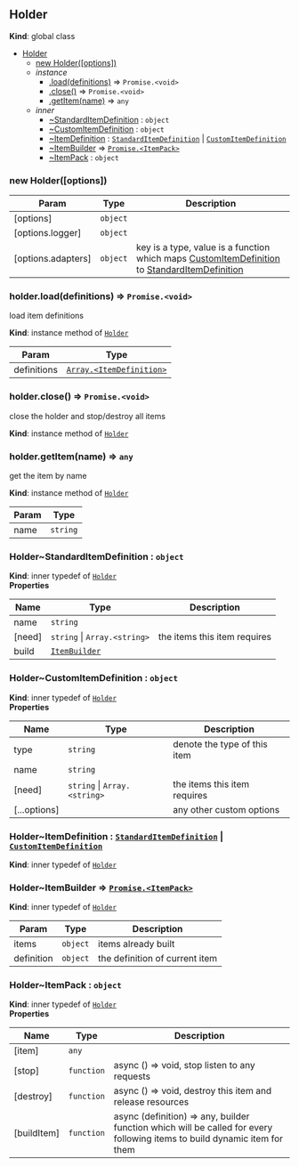 <a name="Holder"></a>

## Holder
**Kind**: global class  

* [Holder](#Holder)
    * [new Holder([options])](#new_Holder_new)
    * _instance_
        * [.load(definitions)](#Holder+load) ⇒ <code>Promise.&lt;void&gt;</code>
        * [.close()](#Holder+close) ⇒ <code>Promise.&lt;void&gt;</code>
        * [.getItem(name)](#Holder+getItem) ⇒ <code>any</code>
    * _inner_
        * [~StandardItemDefinition](#Holder..StandardItemDefinition) : <code>object</code>
        * [~CustomItemDefinition](#Holder..CustomItemDefinition) : <code>object</code>
        * [~ItemDefinition](#Holder..ItemDefinition) : [<code>StandardItemDefinition</code>](#Holder..StandardItemDefinition) \| [<code>CustomItemDefinition</code>](#Holder..CustomItemDefinition)
        * [~ItemBuilder](#Holder..ItemBuilder) ⇒ [<code>Promise.&lt;ItemPack&gt;</code>](#Holder..ItemPack)
        * [~ItemPack](#Holder..ItemPack) : <code>object</code>

<a name="new_Holder_new"></a>

### new Holder([options])

| Param | Type | Description |
| --- | --- | --- |
| [options] | <code>object</code> |  |
| [options.logger] | <code>object</code> |  |
| [options.adapters] | <code>object</code> | key is a type, value is a function which maps [CustomItemDefinition](#Holder..CustomItemDefinition) to [StandardItemDefinition](#Holder..StandardItemDefinition) |

<a name="Holder+load"></a>

### holder.load(definitions) ⇒ <code>Promise.&lt;void&gt;</code>
load item definitions

**Kind**: instance method of [<code>Holder</code>](#Holder)  

| Param | Type |
| --- | --- |
| definitions | [<code>Array.&lt;ItemDefinition&gt;</code>](#Holder..ItemDefinition) | 

<a name="Holder+close"></a>

### holder.close() ⇒ <code>Promise.&lt;void&gt;</code>
close the holder and stop/destroy all items

**Kind**: instance method of [<code>Holder</code>](#Holder)  
<a name="Holder+getItem"></a>

### holder.getItem(name) ⇒ <code>any</code>
get the item by name

**Kind**: instance method of [<code>Holder</code>](#Holder)  

| Param | Type |
| --- | --- |
| name | <code>string</code> | 

<a name="Holder..StandardItemDefinition"></a>

### Holder~StandardItemDefinition : <code>object</code>
**Kind**: inner typedef of [<code>Holder</code>](#Holder)  
**Properties**

| Name | Type | Description |
| --- | --- | --- |
| name | <code>string</code> |  |
| [need] | <code>string</code> \| <code>Array.&lt;string&gt;</code> | the items this item requires |
| build | [<code>ItemBuilder</code>](#Holder..ItemBuilder) |  |

<a name="Holder..CustomItemDefinition"></a>

### Holder~CustomItemDefinition : <code>object</code>
**Kind**: inner typedef of [<code>Holder</code>](#Holder)  
**Properties**

| Name | Type | Description |
| --- | --- | --- |
| type | <code>string</code> | denote the type of this item |
| name | <code>string</code> |  |
| [need] | <code>string</code> \| <code>Array.&lt;string&gt;</code> | the items this item requires |
| [...options] |  | any other custom options |

<a name="Holder..ItemDefinition"></a>

### Holder~ItemDefinition : [<code>StandardItemDefinition</code>](#Holder..StandardItemDefinition) \| [<code>CustomItemDefinition</code>](#Holder..CustomItemDefinition)
**Kind**: inner typedef of [<code>Holder</code>](#Holder)  
<a name="Holder..ItemBuilder"></a>

### Holder~ItemBuilder ⇒ [<code>Promise.&lt;ItemPack&gt;</code>](#Holder..ItemPack)
**Kind**: inner typedef of [<code>Holder</code>](#Holder)  

| Param | Type | Description |
| --- | --- | --- |
| items | <code>object</code> | items already built |
| definition | <code>object</code> | the definition of current item |

<a name="Holder..ItemPack"></a>

### Holder~ItemPack : <code>object</code>
**Kind**: inner typedef of [<code>Holder</code>](#Holder)  
**Properties**

| Name | Type | Description |
| --- | --- | --- |
| [item] | <code>any</code> |  |
| [stop] | <code>function</code> | async () => void, stop listen to any requests |
| [destroy] | <code>function</code> | async () => void, destroy this item and release resources |
| [buildItem] | <code>function</code> | async (definition) => any, builder function which will be called for every following items to build dynamic item for them |

